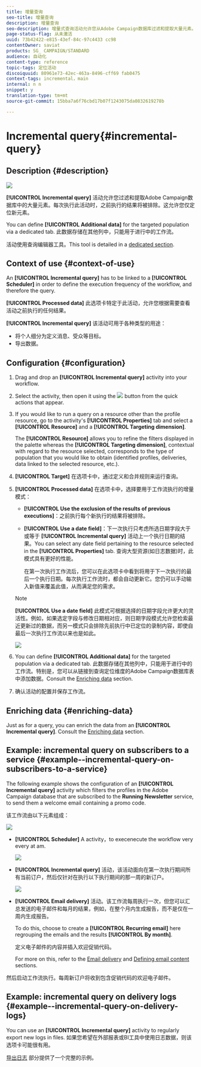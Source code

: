 ```yaml
---
title: 增量查询
seo-title: 增量查询
description: 增量查询
seo-description: 增量式查询活动允许您从Adobe Campaign数据库过滤和提取大量元素。
page-status-flag: 从未激活
uuid: 73b42422-e815-43ef-84c-97c4433 cc98
contentOwner: saviat
products: SG_ CAMPAIGN/STANDARD
audience: 自动化
content-type: reference
topic-tags: 定位活动
discoiquuid: 80961e73-42ec-463a-8496-cff69 fab0475
context-tags: incremental，main
internal: n n
snippet: y
translation-type: tm+mt
source-git-commit: 15bba7a6f76cbd17b07f1243075da0832619278b

---
```



# Incremental query{#incremental-query}

## Description {#description}

![](assets/incremental.png)

**[!UICONTROL Incremental query]** 活动允许您过滤和提取Adobe Campaign数据库中的大量元素。每次执行此活动时，之前执行的结果将被排除。这允许您仅定位新元素。

You can define **[!UICONTROL Additional data]** for the targeted population via a dedicated tab. 此数据存储在其他列中，只能用于进行中的工作流。

活动使用查询编辑器工具。This tool is detailed in a [dedicated section](../../automating/using/editing-queries.md#about-query-editor).

## Context of use {#context-of-use}

An **[!UICONTROL Incremental query]** has to be linked to a **[!UICONTROL Scheduler]** in order to define the execution frequency of the workflow, and therefore the query.

**[!UICONTROL Processed data]** 此选项卡特定于此活动，允许您根据需要查看活动之前执行的任何结果。

**[!UICONTROL Incremental query]** 该活动可用于各种类型的用途：

* 将个人细分为定义消息、受众等目标。
* 导出数据。

## Configuration {#configuration}

1. Drag and drop an **[!UICONTROL Incremental query]** activity into your workflow.
1. Select the activity, then open it using the ![](assets/edit_darkgrey-24px.png) button from the quick actions that appear.
1. If you would like to run a query on a resource other than the profile resource, go to the activity's **[!UICONTROL Properties]** tab and select a **[!UICONTROL Resource]** and a **[!UICONTROL Targeting dimension]**.

   The **[!UICONTROL Resource]** allows you to refine the filters displayed in the palette whereas the **[!UICONTROL Targeting dimension]**, contextual with regard to the resource selected, corresponds to the type of population that you would like to obtain (identified profiles, deliveries, data linked to the selected resource, etc.).

1. **[!UICONTROL Target]** 在选项卡中，通过定义和合并规则来运行查询。
1. **[!UICONTROL Processed data]** 在选项卡中，选择要用于工作流执行的增量模式：

   * **[!UICONTROL Use the exclusion of the results of previous executions]**：之前执行每个新执行的结果将被排除。
   * **[!UICONTROL Use a date field]**：下一次执行只考虑所选日期字段大于或等于 **[!UICONTROL Incremental query]** 活动上一个执行日期的结果。You can select any date field pertaining to the resource selected in the **[!UICONTROL Properties]** tab. 查询大型资源(如日志数据)时，此模式具有更好的性能。

      在第一次执行工作流后，您可以在此选项卡中看到将用于下一次执行的最后一个执行日期。每次执行工作流时，都会自动更新它。您仍可以手动输入新值来覆盖此值，从而满足您的需求。
   >[!NOTE]
   >
   >**[!UICONTROL Use a date field]** 此模式可根据选择的日期字段允许更大的灵活性。例如，如果选定字段与修改日期相对应，则日期字段模式允许您检索最近更新过的数据，而另一模式只会排除先前执行中已定位的录制内容，即使自最后一次执行工作流以来也是如此。

   ![](assets/incremental_query_usedatefield.png)

1. You can define **[!UICONTROL Additional data]** for the targeted population via a dedicated tab. 此数据存储在其他列中，只能用于进行中的工作流。特别是，您可以从链接到查询定位维度的Adobe Campaign数据库表中添加数据。Consult the [Enriching data](../../automating/using/query.md#enriching-data) section.
1. 确认活动的配置并保存工作流。

## Enriching data {#enriching-data}

Just as for a query, you can enrich the data from an **[!UICONTROL Incremental query]**. Consult the [Enriching data](../../automating/using/query.md#enriching-data) section.

## Example: incremental query on subscribers to a service {#example--incremental-query-on-subscribers-to-a-service}

The following example shows the configuration of an **[!UICONTROL Incremental query]** activity which filters the profiles in the Adobe Campaign database that are subscribed to the **Running Newsletter** service, to send them a welcome email containing a promo code.

该工作流由以下元素组成：

![](assets/incremental_query_example1.png)

* **[!UICONTROL Scheduler]** A activity，to execenecute the workflow very every at am.

   ![](assets/incremental_query_example2.png)

* **[!UICONTROL Incremental query]** 活动，该活动面向在第一次执行期间所有当前订户，然后仅针对在执行以下执行期间的那一周的新订户。

   ![](assets/incremental_query_example3.png)

* **[!UICONTROL Email delivery]** 活动。该工作流每周执行一次，但您可以汇总发送的电子邮件和每月的结果，例如，在整个月内生成报告，而不是仅在一周内生成报告。

   To do this, choose to create a **[!UICONTROL Recurring email]** here regrouping the emails and the results **[!UICONTROL By month]**.

   定义电子邮件的内容并插入欢迎促销代码。

   For more on this, refer to the [Email delivery](../../automating/using/email-delivery.md) and [Defining email content](../../designing/using/about-personalization.md) sections.

然后启动工作流执行。每周新订户将收到包含促销代码的欢迎电子邮件。

## Example: incremental query on delivery logs {#example--incremental-query-on-delivery-logs}

You can use an **[!UICONTROL Incremental query]** activity to regularly export new logs in files. 如果您希望在外部报表或BI工具中使用日志数据，则该选项卡可能很有用。

[导出日志](../../automating/using/exporting-logs.md) 部分提供了一个完整的示例。
